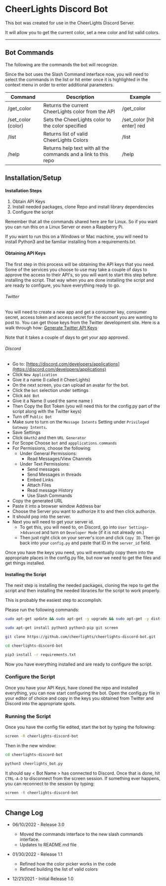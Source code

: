 # CheerLights Discord Bot
This bot was created for use in the CheerLights Discord Server.

It will allow you to get the current color, set a new color and list valid colors.

---

## Bot Commands

The following are the commands the bot will recognize.

Since the bot uses the Slash Command interface now, you will need to select the commands in the list or hit enter once it is highlighted in the context menu in order to enter additional parameters.

| Command | Description | Example |
|---------|-------------|---------|
|/get_color|Returns the current CheerLights color from the API|/get_color|
|/set_color (color)| Sets the CheerLights color to the color specified|/set_color [hit enter] red|
|/list | Returns list of valid CheerLights Colors|/list|
|/help|Returns help text with all the commands and a link to this repo| /help|

## Installation/Setup

#### Installation Steps
1) Obtain API Keys
2) Install needed packages, clone Repo and install library dependencies
3) Configure the script

Remember that all the commands shared here are for Linux. So if you want you can run this on a Linux Server or even a Raspberry Pi.

If you want to run this on a Windows or Mac machine, you will need to install Python3 and be familiar installing from a requirements.txt.

#### Obtaining API Keys

The first step in this process will be obtaining the API keys that you need. Some of the services you choose to use may take a couple of days to approve the access to their API's, so you will want to start this step before installing the script. That way when you are done installing the script and are ready to configure, you have everything ready to go.

###### Twitter

You will need to create a new app and get a consumer key, consumer secret, access token and access secret for the account you are wanting to post to. You can get those keys from the Twitter development site. Here is a walk through how: [Generate Twitter API Keys](https://www.slickremix.com/docs/how-to-get-api-keys-and-tokens-for-twitter/)

Note that it takes a couple of days to get your app approved.

###### Discord

* Go to: [https://discord.com/developers/applications](https://discord.com/developers/applications)
* Click ```New Application```
* Give it a name (I called it CheerLights)
* On the next screen, you can upload an avatar for the bot.
* Click the ```bot``` selection under settings
* Click ```Add Bot```
* Give it a Name (I used the same name )
* Then Copy the Bot Token (you will need this for the config.py part of the script along with the Twitter keys)
* Turn off ```Public Bot```
* Make sure to turn on the ```Message Intents``` Setting under ```Privileged Gateway Intents```.
* Save Settings
* Click ```OAuth2``` and then ```URL Generator```
* For Scope Choose ```bot``` and ```appplications.commands```
* For Permissions, choose the following:
    - Under General Permissions:
        - Read Messages/View Channels
    - Under Text Permissions:
        - Send messages
        - Send Messages in threads
        - Embed Links
        - Attach Files
        - Read message History
        - Use Slash Commands
* Copy the generated URL
* Paste it into a browser window Address bar
* Choose the Server you want to authorize it to and then click authorize.
* It should pop into the server.
* Next you will need to get your server id.
  * To get this, you will need to, on Discord, go into ```User Settings```->```Advanced``` and turn on ```Developer Mode``` (if it is not already on.)
  * Then just right click on your server's icon and click ```Copy ID```. Then go back into your ```config.py``` and paste that ID in the ```server_id``` field.

Once you have the keys you need, you will eventually copy them into the appropriate places in the config.py file, but now we need to get the files and get things installed.


#### Installing the Script

The next step is installing the needed packages, cloning the repo to get the script and then installing the needed libraries for the script to work properly. 

This is probably the easiest step to accomplish.

Please run the following commands:

```bash
sudo apt-get update && sudo apt-get -y upgrade && sudo apt-get -y dist-upgrade

sudo apt-get install python3 python3-pip git screen

git clone https://github.com/cheerlights/cheerlights-discord-bot.git

cd cheerlights-discord-bot

pip3 install -r requirements.txt
```

Now you have everything installed and are ready to configure the script.

### Configure the Script
Once you have your API Keys, have cloned the repo and installed everything, you can now start configuring the bot. Open the config.py file in your editor of choice and copy in the keys you obtained from Twitter and Discord into the appropriate spots.


### Running the Script

Once you have the config file edited, start the bot by typing the following:

```bash
screen -R cheerlights-discord-bot
```

Then in the new window:
```bash
cd cheerlights-discord-bot

python3 cheerlights_bot.py
```

It should say < Bot Name > has connected to Discord. Once that is done, hit ```CTRL-A-D``` to disconnect from the screen session. If something ever happens, you can reconnect to the session by typing:

```bash
screen -R cheerlights-discord-bot
```

---

## Change Log

- 06/10/2022 - Release 3.0
  - Moved the commands interface to the new slash commands interface.
  - Updates to README.md file

- 01/30/2022 - Release 1.1
  - Refined how the color picker works in the code
  - Refined building the list of valid colors

- 12/21/2021 - Initial Release 1.0